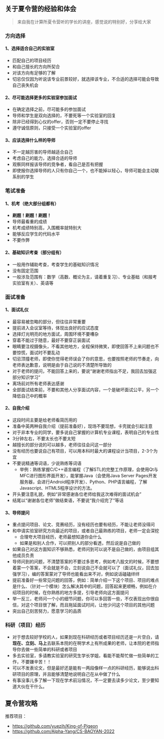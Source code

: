 ## 关于夏令营的经验和体会

> 来自我在计算所夏令营听的学长的讲座，感觉说的特别好，分享给大家

### 方向选择

#### 1、选择适合自己的实验室

- 匹配自己的项目经历
- 和自己擅长的方向所契合
- 对该方向有足够的了解
- 切忌仅仅因为听说该专业前景较好，就选择该专业，不合适的选择可能会导致自己丧失机会

#### 2、尽可能选择更多的实验室参加面试

- 在确定选择之前，尽可能多的参加面试
- 导师和学生是双向选择的，不要死等一个实验室的回复
- 除非已经得到心仪的offer，否则一定不要停止寻找
- 遵守诚信原则，只接受一个实验室的offer

#### 3、应该选择什么样的导师

- 不一定越厉害的导师越适合自己
- 考虑自己的能力，选择合适的导师
- 观察同样报该导师的竞争者，看自己是否有把握
- 即使报你选择导师的人只有你自己一个，也不能掉以轻心，导师可能会主动联系别的学生

### 笔试准备

#### 1、机考（绝大部分组都有）

- **刷题！刷题！刷题！**
- 导师最看重的成绩
- 机考成绩特别高，入围概率就特别大
- 能够反应学生的代码水平
- 不要作弊

#### 2、基础知识考查（部分组有）

- 一般用作辅助考查，考查学生的基础知识情况
- 没有固定范围
- 一般涉及范围有：数学（高数、概论为主，请着重复习）、专业基础（和报考实验室有关）、英语等

### 面试准备

#### 1、面试礼仪

- 最容易被忽略的部分，但往往非常重要
- 提前进入会议室等待，体现出良好的应试态度
- 选择灯光明亮的地方面试，周围环境不要嘈杂
- 穿着不能过于随意，最好不要穿正装面试
- 眼睛要注视摄像头，不看其他地方，全程保持微笑，即使回答不上来问题也不要惊慌，面试时不要乱动
- 切忌顶撞老师，即使你觉得老师误会了你的意思，也要按照老师的节奏走，向老师表达歉意，说明是由于自己说的不清楚所导致的
- 对于老师的提问，不能回答上来的，要说“谢谢老师指出不足，我回去加强这部分知识学习”
- 离场前对所有老师表达感谢
- 全部面试结束前，不要和其他人分享面试内容，一个是破坏面试公平，另一个降低自己中的概率

#### 2、自我介绍

- 这段时间主要是给老师看简历用的
- 准备中英两种自我介绍（提前准备好），现场不要现想，卡壳就会引起注意
- 对于非本专业的同学，要多说自己掌握的计算机专业课程，表明自己的专业性
- 3分钟左右，不要太长也不要太短
- 越擅长的部分说的可以越多，老师往往会问这一部分
- 没有经历也要说自己有项目，可以用本科时最大的课程设计当项目，2-3个为宜
- 不要说精通等词语，少说熟练等词语
  - 举例：熟练掌握C/C++语言编程（了解STL的完整工作原理，会使用Qt与MFC进行图形界面开发），能掌握Java（会使用Java Server Pages开发服务器，会进行Android程序开发）、Python、PHP语言编程，了解Javascript、HTML5程序设计的方法。
- 开头要注意礼貌，例如“非常感谢各位老师给我这次难得的面试机会”
- 结尾以“谢谢各位老师”做结束语，不要说“我介绍完了”等话

#### 3、导师提问

- 重点提问项目、论文、竞赛经历，没有经历也要有经历，不能让老师没得问
- 和申请实验室研究方向最近的项目，或者自己最熟练的项目，老师一定会深挖
  - 合理夸大项目经历，老师最想知道你会什么
  - 如果是和别人合作，可以把别人的部分看透，然后说是自己做的
- 如果自己对这方面知识不够熟悉，老师问到可以说不是自己做的，由项目组其他成员负责
- 导师问到的问题，不清楚答案的不要过多思考，例如考八股文的时候，不要想着蒙一个答案，不会就是不会，立刻说自己不会就可以了（面试礼仪，回去加强学习），编的答案蒙对了导师也能看出来不对，例如说话磕磕绊绊
- 提前准备好一些常见问题的回答，例如：简单介绍一下这个项目、项目的难点是什么、（针对一个模块）怎么解决其中的问题，回答起来更顺畅，例如在介绍项目的时候，在你熟练的地方多提，引导老师向这方面提问
- 举一反三，老师问一个小的细节问题，你可以多回答一些，不仅表现出你很自信，对这个项目很了解，而且拖延面试时间，让他少问这个项目的其他问题
- 突出自己刻苦努力，愿意学习的品质

### 科研（项目）经历

- 对于想去较好学校的人，如果到现在科研经历或者项目经历还是一片空白，请**现在、立刻、马上**去联系本院的在啊学术上有所成果的老师，让本院的老师指导你去做一些简单的科研或者项目
- 多去实验室，多请教实验室的研究生学长学姐，看能不能帮忙做一些简单的工作，不要嫌辛苦！！
- 可以不发表论文，但是最好还是能有一两段像样一点的科研经历，能够说出科研项目的原理，并且能够清楚地说明自己在从中做了什么
- 有事没事儿多了解一下现在学术前沿情况，不一定要去读多少论文，至少要知道大伙在干什么。

## 夏令营攻略

推荐项目：

- https://github.com/yuezih/King-of-Pigeon
- https://github.com/Alpha-Yang/CS-BAOYAN-2022
